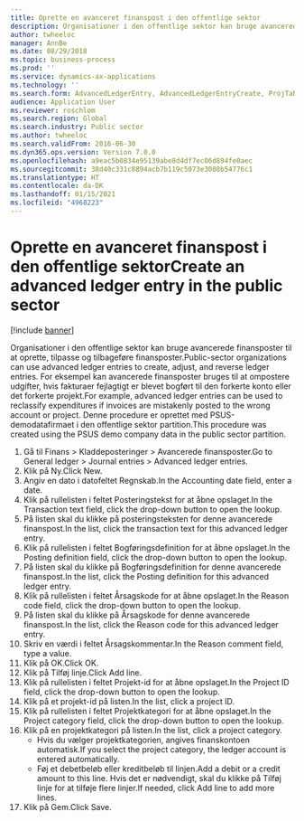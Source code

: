```yaml
---
title: Oprette en avanceret finanspost i den offentlige sektor
description: Organisationer i den offentlige sektor kan bruge avancerede finansposter til at oprette, tilpasse og tilbageføre finansposter.
author: twheeloc
manager: AnnBe
ms.date: 08/29/2018
ms.topic: business-process
ms.prod: ''
ms.service: dynamics-ax-applications
ms.technology: ''
ms.search.form: AdvancedLedgerEntry, AdvancedLedgerEntryCreate, ProjTableLookup, ProjCategoryLookUp
audience: Application User
ms.reviewer: roschlom
ms.search.region: Global
ms.search.industry: Public sector
ms.author: twheeloc
ms.search.validFrom: 2016-06-30
ms.dyn365.ops.version: Version 7.0.0
ms.openlocfilehash: a9eac5b0834e95139abe8d4df7ec06d894fe0aec
ms.sourcegitcommit: 38d40c331c8894acb7b119c5073e3088b54776c1
ms.translationtype: HT
ms.contentlocale: da-DK
ms.lasthandoff: 01/15/2021
ms.locfileid: "4968223"
---
```

# <a name="create-an-advanced-ledger-entry-in-the-public-sector"></a><span data-ttu-id="7e223-103">Oprette en avanceret finanspost i den offentlige sektor</span><span class="sxs-lookup"><span data-stu-id="7e223-103">Create an advanced ledger entry in the public sector</span></span>

[!include [banner](../../includes/banner.md)]

<span data-ttu-id="7e223-104">Organisationer i den offentlige sektor kan bruge avancerede finansposter til at oprette, tilpasse og tilbageføre finansposter.</span><span class="sxs-lookup"><span data-stu-id="7e223-104">Public-sector organizations can use advanced ledger entries to create, adjust, and reverse ledger entries.</span></span> <span data-ttu-id="7e223-105">For eksempel kan avancerede finansposter bruges til at ompostere udgifter, hvis fakturaer fejlagtigt er blevet bogført til den forkerte konto eller det forkerte projekt.</span><span class="sxs-lookup"><span data-stu-id="7e223-105">For example, advanced ledger entries can be used to reclassify expenditures if invoices are mistakenly posted to the wrong account or project.</span></span> <span data-ttu-id="7e223-106">Denne procedure er oprettet med PSUS-demodatafirmaet i den offentlige sektor partition.</span><span class="sxs-lookup"><span data-stu-id="7e223-106">This procedure was created using the PSUS demo company data in the public sector partition.</span></span>

1. <span data-ttu-id="7e223-107">Gå til Finans > Kladdeposteringer > Avancerede finansposter.</span><span class="sxs-lookup"><span data-stu-id="7e223-107">Go to General ledger > Journal entries > Advanced ledger entries.</span></span>
2. <span data-ttu-id="7e223-108">Klik på Ny.</span><span class="sxs-lookup"><span data-stu-id="7e223-108">Click New.</span></span>
3. <span data-ttu-id="7e223-109">Angiv en dato i datofeltet Regnskab.</span><span class="sxs-lookup"><span data-stu-id="7e223-109">In the Accounting date field, enter a date.</span></span>
4. <span data-ttu-id="7e223-110">Klik på rullelisten i feltet Posteringstekst for at åbne opslaget.</span><span class="sxs-lookup"><span data-stu-id="7e223-110">In the Transaction text field, click the drop-down button to open the lookup.</span></span>
5. <span data-ttu-id="7e223-111">På listen skal du klikke på posteringsteksten for denne avancerede finanspost.</span><span class="sxs-lookup"><span data-stu-id="7e223-111">In the list, click the transaction text for this advanced ledger entry.</span></span>
6. <span data-ttu-id="7e223-112">Klik på rullelisten i feltet Bogføringsdefinition for at åbne opslaget.</span><span class="sxs-lookup"><span data-stu-id="7e223-112">In the Posting definition field, click the drop-down button to open the lookup.</span></span>
7. <span data-ttu-id="7e223-113">På listen skal du klikke på Bogføringsdefinition for denne avancerede finanspost.</span><span class="sxs-lookup"><span data-stu-id="7e223-113">In the list, click the Posting definition for this advanced ledger entry.</span></span>
8. <span data-ttu-id="7e223-114">Klik på rullelisten i feltet Årsagskode for at åbne opslaget.</span><span class="sxs-lookup"><span data-stu-id="7e223-114">In the Reason code field, click the drop-down button to open the lookup.</span></span>
9. <span data-ttu-id="7e223-115">På listen skal du klikke på Årsagskode for denne avancerede finanspost.</span><span class="sxs-lookup"><span data-stu-id="7e223-115">In the list, click the Reason code for this advanced ledger entry.</span></span>
10. <span data-ttu-id="7e223-116">Skriv en værdi i feltet Årsagskommentar.</span><span class="sxs-lookup"><span data-stu-id="7e223-116">In the Reason comment field, type a value.</span></span>
11. <span data-ttu-id="7e223-117">Klik på OK.</span><span class="sxs-lookup"><span data-stu-id="7e223-117">Click OK.</span></span>
12. <span data-ttu-id="7e223-118">Klik på Tilføj linje.</span><span class="sxs-lookup"><span data-stu-id="7e223-118">Click Add line.</span></span>
13. <span data-ttu-id="7e223-119">Klik på rullelisten i feltet Projekt-id for at åbne opslaget.</span><span class="sxs-lookup"><span data-stu-id="7e223-119">In the Project ID field, click the drop-down button to open the lookup.</span></span>
14. <span data-ttu-id="7e223-120">Klik på et projekt-id på listen.</span><span class="sxs-lookup"><span data-stu-id="7e223-120">In the list, click a project ID.</span></span>
15. <span data-ttu-id="7e223-121">Klik på rullelisten i feltet Projektkategori for at åbne opslaget.</span><span class="sxs-lookup"><span data-stu-id="7e223-121">In the Project category field, click the drop-down button to open the lookup.</span></span>
16. <span data-ttu-id="7e223-122">Klik på en projektkategori på listen.</span><span class="sxs-lookup"><span data-stu-id="7e223-122">In the list, click a project category.</span></span>
    * <span data-ttu-id="7e223-123">Hvis du vælger projektkategorien, angives finanskontoen automatisk.</span><span class="sxs-lookup"><span data-stu-id="7e223-123">If you select the project category, the ledger account is entered automatically.</span></span>  
    * <span data-ttu-id="7e223-124">Føj et debetbeløb eller kreditbeløb til linjen.</span><span class="sxs-lookup"><span data-stu-id="7e223-124">Add a debit or a credit amount to this line.</span></span> <span data-ttu-id="7e223-125">Hvis det er nødvendigt, skal du klikke på Tilføj linje for at tilføje flere linjer.</span><span class="sxs-lookup"><span data-stu-id="7e223-125">If needed, click Add line to add more lines.</span></span>  
17. <span data-ttu-id="7e223-126">Klik på Gem.</span><span class="sxs-lookup"><span data-stu-id="7e223-126">Click Save.</span></span>

